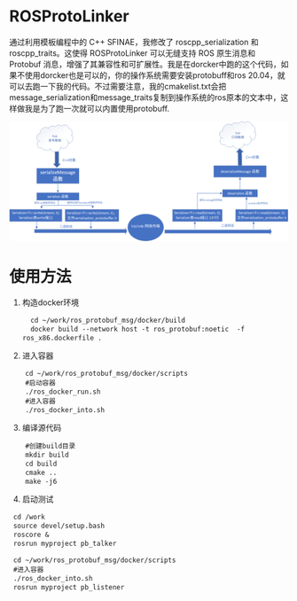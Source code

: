 # ROSProtoLinker
通过利用模板编程中的 C++ SFINAE，我修改了 roscpp_serialization 和 roscpp_traits。这使得 ROSProtoLinker 可以无缝支持 ROS 原生消息和 Protobuf 消息，增强了其兼容性和可扩展性。我是在dorcker中跑的这个代码，如果不使用dorcker也是可以的，你的操作系统需要安装protobuff和ros 20.04，就可以去跑一下我的代码。不过需要注意，我的cmakelist.txt会把message_serialization和message_traits复制到操作系统的ros原本的文本中，这样做我是为了跑一次就可以内置使用protobuff.

![这个是如何在ros接入proto的一个过程](https://github.com/xiaohuarun/ROSProtoLinker/blob/main/image/ROSProtoLinker.png)

# 使用方法
 1. 构造docker环境
    ``` shell
      cd ~/work/ros_protobuf_msg/docker/build
      docker build --network host -t ros_protobuf:noetic  -f ros_x86.dockerfile .
    ```
 2. 进入容器
  ``` shell
      cd ~/work/ros_protobuf_msg/docker/scripts
      #启动容器
      ./ros_docker_run.sh
      #进入容器
      ./ros_docker_into.sh
  ```
  3. 编译源代码
  ``` shell
      #创建build目录
      mkdir build
      cd build
      cmake ..
      make -j6
  ```
  4. 启动测试
   ``` shell
    cd /work
    source devel/setup.bash
    roscore &
    rosrun myproject pb_talker
   ```
   ``` shell
    cd ~/work/ros_protobuf_msg/docker/scripts
    #进入容器
    ./ros_docker_into.sh
    rosrun myproject pb_listener
   ```  
